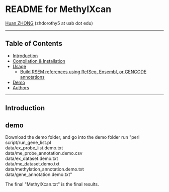 README for MethylXcan
===============

[Huan ZHONG](https://github.com/dorothyzh/) \(zhdorothy5 at uab dot edu\)

* * *

Table of Contents
-----------------
* [Introduction](#introduction)
* [Compilation & Installation](#compilation)
* [Usage](#usage)
    * [Build RSEM references using RefSeq, Ensembl, or GENCODE annotations](#built)
* [Demo](#demo)
* [Authors](#authors)

* * *

## <a name="introduction"></a> Introduction


## <a name="demo"></a> demo
Download the demo folder, and go into the demo folder run 
      "perl script/run_gene_list.pl \
            data/ex_probe_list.demo.txt \
            data/me_probe_annotation.demo.csv \
            data/ex_dataset.demo.txt \
            data/me_dataset.demo.txt \
            data/methylation_annotation.demo.txt \
            data/gene_annotation.demo.txt"
            
The final "MethylXcan.txt" is the final results.


